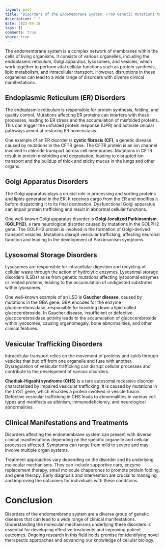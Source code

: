 ```yaml
---
layout: post
title: "Disorders of the Endomembrane System: From Genetic Mutations to Clinical Manifestations"
description: " "
date: 2023-09-18
tags: []
comments: true
share: true
---
```


The endomembrane system is a complex network of membranes within the cells of living organisms. It consists of various organelles, including the endoplasmic reticulum, Golgi apparatus, lysosomes, and vesicles, which work together to perform vital cellular functions such as protein synthesis, lipid metabolism, and intracellular transport. However, disruptions in these organelles can lead to a wide range of disorders with diverse clinical manifestations.

## Endoplasmic Reticulum (ER) Disorders

The endoplasmic reticulum is responsible for protein synthesis, folding, and quality control. Mutations affecting ER proteins can interfere with these processes, leading to ER stress and the accumulation of misfolded proteins. This can trigger the unfolded protein response (UPR) and activate cellular pathways aimed at restoring ER homeostasis.

One example of an ER disorder is **cystic fibrosis (CF)**, a genetic disease caused by mutations in the CFTR gene. The CFTR protein is an ion channel involved in chloride transport across cell membranes. Mutations in CFTR result in protein misfolding and degradation, leading to disrupted ion transport and the buildup of thick and sticky mucus in the lungs and other organs.

## Golgi Apparatus Disorders

The Golgi apparatus plays a crucial role in processing and sorting proteins and lipids generated in the ER. It receives cargo from the ER and modifies it before dispatching it to its final destination. Dysfunctional Golgi apparatus can impair protein trafficking and result in abnormal cellular functions.

One well-known Golgi apparatus disorder is **Golgi-localized Parkinsonism (GOLPH2)**, a rare neurological disorder caused by mutations in the GOLPH2 gene. The GOLPH2 protein is involved in the formation of Golgi-derived transport vesicles. Mutations disrupt vesicular trafficking, affecting neuronal function and leading to the development of Parkinsonism symptoms.

## Lysosomal Storage Disorders

Lysosomes are responsible for intracellular digestion and recycling of cellular waste through the action of hydrolytic enzymes. Lysosomal storage disorders (LSDs) arise from genetic mutations affecting lysosomal enzymes or related proteins, leading to the accumulation of undigested substrates within lysosomes.

One well-known example of an LSD is **Gaucher disease**, caused by mutations in the GBA gene. GBA encodes for the enzyme glucocerebrosidase, responsible for breaking down a lipid called glucocerebroside. In Gaucher disease, insufficient or defective glucocerebrosidase activity leads to the accumulation of glucocerebroside within lysosomes, causing organomegaly, bone abnormalities, and other clinical features.

## Vesicular Trafficking Disorders

Intracellular transport relies on the movement of proteins and lipids through vesicles that bud off from one organelle and fuse with another. Dysregulation of vesicular trafficking can disrupt cellular processes and contribute to the development of various disorders.

**Chediak-Higashi syndrome (CHS)** is a rare autosomal recessive disorder characterized by impaired vesicular trafficking. It is caused by mutations in the LYST gene, which encodes a protein involved in vesicle fusion. Defective vesicular trafficking in CHS leads to abnormalities in various cell types and manifests as albinism, immunodeficiency, and neurological abnormalities.

## Clinical Manifestations and Treatments

Disorders affecting the endomembrane system can present with diverse clinical manifestations depending on the specific organelle and cellular processes affected. Symptoms can range from mild to severe and may involve multiple organ systems.

Treatment approaches vary depending on the disorder and its underlying molecular mechanisms. They can include supportive care, enzyme replacement therapy, small molecule chaperones to promote protein folding, and gene therapy. Early diagnosis and intervention are crucial to managing and improving the outcomes for individuals with these conditions.

# Conclusion

Disorders of the endomembrane system are a diverse group of genetic diseases that can lead to a wide range of clinical manifestations. Understanding the molecular mechanisms underlying these disorders is essential for developing effective treatments and improving patient outcomes. Ongoing research in this field holds promise for identifying novel therapeutic approaches and advancing our knowledge of cellular biology.